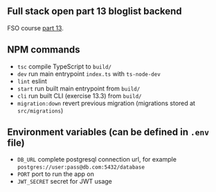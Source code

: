 ## Full stack open part 13 bloglist backend

FSO course [part 13](https://fullstackopen.com/en/part13).

## NPM commands

* `tsc` compile TypeScript to `build/`
* `dev` run main entrypoint `index.ts` with `ts-node-dev`
* `lint` eslint
* `start` run built main entrypoint from `build/`
* `cli` run built CLI (exercise 13.3) from `build/`
* `migration:down` revert previous migration (migrations stored at `src/migrations`)

## Environment variables (can be defined in `.env` file) 

* `DB_URL` complete postgresql connection url, for example `postgres://user:pass@db.com:5432/database`
* `PORT` port to run the app on
* `JWT_SECRET` secret for JWT usage
